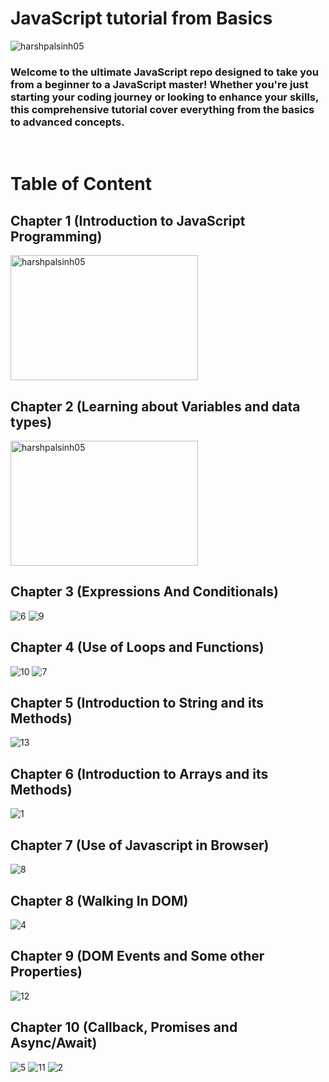 # JavaScript tutorial from Basics
<img src="https://www.web-development-institute.com/wp-content/uploads/2015/03/Basic-JavaScript-Tutorial-for-Beginners.jpg" alt="harshpalsinh05" />
<h3>Welcome to the ultimate JavaScript repo designed to take you from a beginner to a JavaScript master! Whether you're just starting your coding journey or looking to enhance your skills, this comprehensive tutorial cover everything from the basics to advanced concepts.</h3> <br>


# Table of Content
## Chapter 1 (Introduction to JavaScript Programming)
<img src="https://i.ytimg.com/vi/jhKKDz5a8ls/maxresdefault.jpg" alt="harshpalsinh05" width="300" height="200"/>

## Chapter 2 (Learning about Variables and data types)
<img src="https://github.com/harshpalsinh05/JavaScript-tutorial/assets/114898124/888f9f7c-d3fb-4c4e-a7d9-e833dde0cf66" alt="harshpalsinh05" width="300" height="200"/>

## Chapter 3 (Expressions And Conditionals)
![6](https://github.com/harshpalsinh05/JavaScript-tutorial/assets/114898124/b577d1e7-568e-483e-930f-40fe85124f90)
![9](https://github.com/harshpalsinh05/JavaScript-tutorial/assets/114898124/c19c0dfa-e4b2-4bd5-acfb-163d9dbd45ce)

## Chapter 4 (Use of Loops and Functions)
![10](https://github.com/harshpalsinh05/JavaScript-tutorial/assets/114898124/dcd69ffe-ef0f-443b-8e33-cddbaa97b48f)
![7](https://github.com/harshpalsinh05/JavaScript-tutorial/assets/114898124/6d59af51-dc4c-40c2-a84c-4b6da5acd7b2)

## Chapter 5 (Introduction to String and its Methods)
![13](https://github.com/harshpalsinh05/JavaScript-tutorial/assets/114898124/b59aef9d-cb3e-4bb4-a5b7-1417f38bff34)

## Chapter 6 (Introduction to Arrays and its Methods)
![1](https://github.com/harshpalsinh05/JavaScript-tutorial/assets/114898124/fa15ac2e-e526-4553-a02d-a80954c04179)

## Chapter 7 (Use of Javascript in Browser)
![8](https://github.com/harshpalsinh05/JavaScript-tutorial/assets/114898124/1c9c3b73-8260-4c4c-b3d1-daa8208f33f5)

## Chapter 8 (Walking In DOM)
![4](https://github.com/harshpalsinh05/JavaScript-tutorial/assets/114898124/44fe5f50-04e1-4baf-bbfe-7503681663a4)

## Chapter 9 (DOM Events and Some other Properties)
![12](https://github.com/harshpalsinh05/JavaScript-tutorial/assets/114898124/def07065-3431-4134-802c-82c95d8ae2e2)

## Chapter 10 (Callback, Promises and Async/Await)
![5](https://github.com/harshpalsinh05/JavaScript-tutorial/assets/114898124/e4ae9ab9-3a56-4a63-958f-c417ae2a5e7b)
![11](https://github.com/harshpalsinh05/JavaScript-tutorial/assets/114898124/6a561230-4273-4cfb-84f1-a11c2aa4d87d)
![2](https://github.com/harshpalsinh05/JavaScript-tutorial/assets/114898124/1229eae2-8d0c-4bdd-a83d-cff9b41ce1dc)









